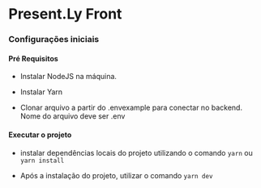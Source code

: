 # Present.Ly Front

### Configurações iniciais

#### Pré Requisitos
- Instalar NodeJS na máquina.
- Instalar Yarn

- Clonar arquivo a partir do .envexample para conectar no backend. Nome do arquivo deve ser .env

#### Executar o projeto

- instalar dependências locais do projeto utilizando o comando `yarn` ou `yarn install` 

- Após a instalação do projeto, utilizar o comando `yarn dev`